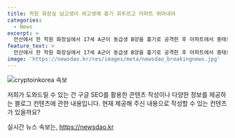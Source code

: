 ```yaml
---
title: 학원 화장실 남고생이 여고생에 흉기 휘두르고 아파트 뛰어내려
categories:
  - News
excerpt: >
  안산에서 한 학원 화장실에서 17세 A군이 동급생 B양을 흉기로 공격한 후 아파트에서 중태로 발견됐다. B양은 얼굴과 팔을 다쳤지만 생명은 위협받지 않는다. 경찰은 목격자 진술을 확보하고 A양과 B군의 관계를 조사 중이다.
feature_text: >
  안산에서 한 학원 화장실에서 17세 A군이 동급생 B양을 흉기로 공격한 후 아파트에서 중태로 발견됐다. B양은 얼굴과 팔을 다쳤지만 생명은 위협받지 않는다. 경찰은 목격자 진술을 확보하고 A양과 B군의 관계를 조사 중이다.
image: 'https://newsdao.kr/res/images/meta/newsdao_breakingnews.jpg'
---
```


<p><img src="https://newsdao.kr/res/images/meta/newsdao_breakingnews.jpg" alt="cryptoinkorea 속보" /></p>

<p>저희가 도와드릴 수 있는 건 구글 SEO를 활용한 콘텐츠 작성이나 다양한 정보를 제공하는 블로그 컨텐츠에 관한 내용입니다. 현재 제공해 주신 내용으로 작성할 수 있는 컨텐츠가 있을까요?</p>
실시간 뉴스 속보는, <a href="https://newsdao.kr" rel="dofollow">https://newsdao.kr</a>


